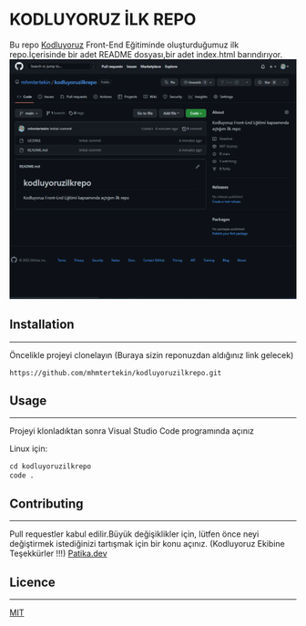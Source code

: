 # KODLUYORUZ İLK REPO
Bu repo [Kodluyoruz](https://kodluyoruz.org/tr/kodluyoruz/) Front-End Eğitiminde oluşturduğumuz ilk repo.İçerisinde bir adet README dosyası,bir adet index.html barındırıyor.
![Proje Görseli](https://github.com/mhmtertekin/kodluyoruzilkrepo/blob/main/ilkrepo.PNG)
## Installation
---
Öncelikle projeyi clonelayın (Buraya sizin reponuzdan aldığınız link gelecek)
```
https://github.com/mhmtertekin/kodluyoruzilkrepo.git
```
## Usage

---
Projeyi klonladıktan sonra Visual Studio Code programında açınız

Linux için:
```
cd kodluyoruzilkrepo
code . 
```
## Contributing
---
Pull requestler kabul edilir.Büyük değişiklikler için, lütfen önce neyi değiştirmek istediğinizi tartışmak için bir konu açınız.
(Kodluyoruz Ekibine Teşekkürler !!!)
[Patika.dev ](https://www.patika.dev/tr)

## Licence 
---
[MIT](https://choosealicense.com/licenses/mit/)
